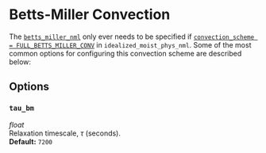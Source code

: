# Betts-Miller Convection
The [`betts_miller_nml`](https://github.com/ExeClim/Isca/blob/master/src/atmos_param/betts_miller/betts_miller.f90) 
only ever needs to be specified if 
[`convection_scheme = FULL_BETTS_MILLER_CONV`](../main/idealized_moist_physics.md#convection_scheme) in 
`idealized_moist_phys_nml`.
Some of the most common options for configuring this convection scheme are described below:

## Options
### `tau_bm`
*float*</br> Relaxation timescale, $\tau$ (seconds).</br>
**Default:** `7200`
